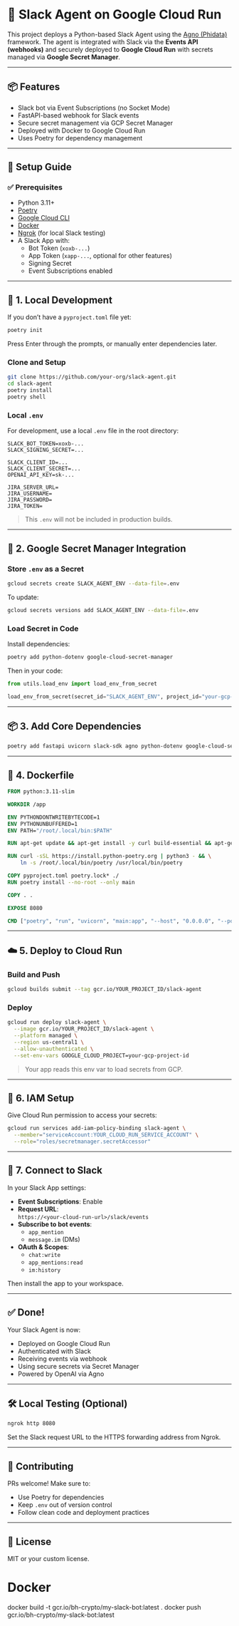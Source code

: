 # 🤖 Slack Agent on Google Cloud Run

This project deploys a Python-based Slack Agent using the [Agno (Phidata)](https://docs.phidata.com/) framework. The agent is integrated with Slack via the **Events API (webhooks)** and securely deployed to **Google Cloud Run** with secrets managed via **Google Secret Manager**.

---

## 📦 Features

- Slack bot via Event Subscriptions (no Socket Mode)
- FastAPI-based webhook for Slack events
- Secure secret management via GCP Secret Manager
- Deployed with Docker to Google Cloud Run
- Uses Poetry for dependency management

---

## 🚀 Setup Guide

### ✅ Prerequisites

- Python 3.11+
- [Poetry](https://python-poetry.org/docs/)
- [Google Cloud CLI](https://cloud.google.com/sdk/)
- [Docker](https://www.docker.com/)
- [Ngrok](https://ngrok.com/) (for local Slack testing)
- A Slack App with:
  - Bot Token (`xoxb-...`)
  - App Token (`xapp-...`, optional for other features)
  - Signing Secret
  - Event Subscriptions enabled

---

## 🧱 1. Local Development

If you don’t have a `pyproject.toml` file yet:

```bash
poetry init
```

Press Enter through the prompts, or manually enter dependencies later.

### Clone and Setup

```bash
git clone https://github.com/your-org/slack-agent.git
cd slack-agent
poetry install
poetry shell
```

### Local `.env`

For development, use a local `.env` file in the root directory:

```env
SLACK_BOT_TOKEN=xoxb-...
SLACK_SIGNING_SECRET=...

SLACK_CLIENT_ID=...
SLACK_CLIENT_SECRET=...
OPENAI_API_KEY=sk-...

JIRA_SERVER_URL=
JIRA_USERNAME=
JIRA_PASSWORD=
JIRA_TOKEN=
```

> This `.env` will not be included in production builds.

---

## 🔐 2. Google Secret Manager Integration

### Store `.env` as a Secret

```bash
gcloud secrets create SLACK_AGENT_ENV --data-file=.env
```

To update:

```bash
gcloud secrets versions add SLACK_AGENT_ENV --data-file=.env
```

### Load Secret in Code

Install dependencies:

```bash
poetry add python-dotenv google-cloud-secret-manager
```

Then in your code:

```python
from utils.load_env import load_env_from_secret

load_env_from_secret(secret_id="SLACK_AGENT_ENV", project_id="your-gcp-project-id")
```

---

## 📦 3. Add Core Dependencies

```bash
poetry add fastapi uvicorn slack-sdk agno python-dotenv google-cloud-secret-manager
```

---

## 🐳 4. Dockerfile

```Dockerfile
FROM python:3.11-slim

WORKDIR /app

ENV PYTHONDONTWRITEBYTECODE=1
ENV PYTHONUNBUFFERED=1
ENV PATH="/root/.local/bin:$PATH"

RUN apt-get update && apt-get install -y curl build-essential && apt-get clean

RUN curl -sSL https://install.python-poetry.org | python3 - && \
    ln -s /root/.local/bin/poetry /usr/local/bin/poetry

COPY pyproject.toml poetry.lock* ./
RUN poetry install --no-root --only main

COPY . .

EXPOSE 8080

CMD ["poetry", "run", "uvicorn", "main:app", "--host", "0.0.0.0", "--port", "8080"]
```

---

## ☁️ 5. Deploy to Cloud Run

### Build and Push

```bash
gcloud builds submit --tag gcr.io/YOUR_PROJECT_ID/slack-agent
```

### Deploy

```bash
gcloud run deploy slack-agent \
  --image gcr.io/YOUR_PROJECT_ID/slack-agent \
  --platform managed \
  --region us-central1 \
  --allow-unauthenticated \
  --set-env-vars GOOGLE_CLOUD_PROJECT=your-gcp-project-id
```

> Your app reads this env var to load secrets from GCP.

---

## 🔑 6. IAM Setup

Give Cloud Run permission to access your secrets:

```bash
gcloud run services add-iam-policy-binding slack-agent \
  --member="serviceAccount:YOUR_CLOUD_RUN_SERVICE_ACCOUNT" \
  --role="roles/secretmanager.secretAccessor"
```

---

## 🔗 7. Connect to Slack

In your Slack App settings:

- **Event Subscriptions**: Enable
- **Request URL**:  
  `https://<your-cloud-run-url>/slack/events`
- **Subscribe to bot events**:
  - `app_mention`
  - `message.im` (DMs)
- **OAuth & Scopes**:
  - `chat:write`
  - `app_mentions:read`
  - `im:history`

Then install the app to your workspace.

---

## ✅ Done!

Your Slack Agent is now:
- Deployed on Google Cloud Run
- Authenticated with Slack
- Receiving events via webhook
- Using secure secrets via Secret Manager
- Powered by OpenAI via Agno

---

## 🛠️ Local Testing (Optional)

```bash
ngrok http 8080
```

Set the Slack request URL to the HTTPS forwarding address from Ngrok.

---

## 🤝 Contributing

PRs welcome! Make sure to:
- Use Poetry for dependencies
- Keep `.env` out of version control
- Follow clean code and deployment practices

---

## 🧠 License

MIT or your custom license.

# Docker
docker build -t gcr.io/bh-crypto/my-slack-bot:latest .
docker push gcr.io/bh-crypto/my-slack-bot:latest
